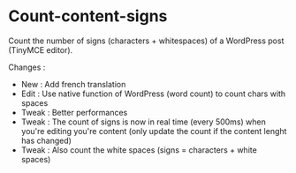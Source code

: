 # Count-content-signs
Count the number of signs (characters + whitespaces) of a WordPress post (TinyMCE editor).

Changes :
* New : Add french translation
* Edit : Use native function of WordPress (word count) to count chars with spaces
* Tweak : Better performances
* Tweak : The count of signs is now in real time (every 500ms) when you're editing you're content (only update the count if the content lenght has changed)
* Tweak : Also count the white spaces (signs = characters + white spaces)
